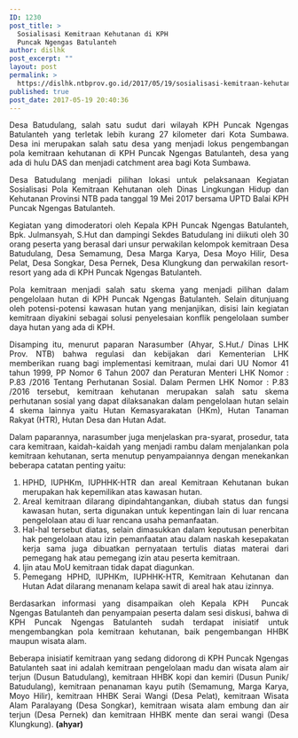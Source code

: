 ```yaml
---
ID: 1230
post_title: >
  Sosialisasi Kemitraan Kehutanan di KPH
  Puncak Ngengas Batulanteh
author: dislhk
post_excerpt: ""
layout: post
permalink: >
  https://dislhk.ntbprov.go.id/2017/05/19/sosialisasi-kemitraan-kehutanan-di-kph-puncak-ngengas-batulanteh/
published: true
post_date: 2017-05-19 20:40:36
---
```

<p style="text-align: justify;">Desa Batudulang, salah satu sudut dari wilayah KPH Puncak Ngengas Batulanteh yang terletak lebih kurang 27 kilometer dari Kota Sumbawa. Desa ini merupakan salah satu desa yang menjadi lokus pengembangan pola kemitraan kehutanan di KPH Puncak Ngengas Batulanteh, desa yang ada di hulu DAS dan menjadi catchment area bagi Kota Sumbawa.</p>
<p style="text-align: justify;">Desa Batudulang menjadi pilihan lokasi untuk pelaksanaan Kegiatan Sosialisasi Pola Kemitraan Kehutanan oleh Dinas Lingkungan Hidup dan Kehutanan Provinsi NTB pada tanggal 19 Mei 2017 bersama UPTD Balai KPH Puncak Ngengas Batulanteh.</p>
<p style="text-align: justify;">Kegiatan yang dimoderatori oleh Kepala KPH Puncak Ngengas Batulanteh, Bpk. Julmansyah, S.Hut dan dampingi Sekdes Batudulang ini diikuti oleh 30 orang peserta yang berasal dari unsur perwakilan kelompok kemitraan Desa Batudulang, Desa Semamung, Desa Marga Karya, Desa Moyo Hilir, Desa Pelat, Desa Songkar, Desa Pernek, Desa Klungkung dan perwakilan resort-resort yang ada di KPH Puncak Ngengas Batulanteh.</p>
<p style="text-align: justify;">Pola kemitraan menjadi salah satu skema yang menjadi pilihan dalam pengelolaan hutan di KPH Puncak Ngengas Batulanteh. Selain ditunjuang oleh potensi-potensi kawasan hutan yang menjanjikan, disisi lain kegiatan kemitraan diyakini sebagai solusi penyelesaian konflik pengelolaan sumber daya hutan yang ada di KPH.</p>
<p style="text-align: justify;">Disamping itu, menurut paparan Narasumber (Ahyar, S.Hut./ Dinas LHK Prov. NTB) bahwa regulasi dan kebijakan dari Kementerian LHK memberikan ruang bagi implementasi kemitraan, mulai dari UU Nomor 41 tahun 1999, PP Nomor 6 Tahun 2007 dan Peraturan Menteri LHK Nomor : P.83 /2016 Tentang Perhutanan Sosial. Dalam Permen LHK Nomor : P.83 /2016 tersebut, kemitraan kehutanan merupakan salah satu skema perhutanan sosial yang dapat dilaksanakan dalam pengelolaan hutan selain 4 skema lainnya yaitu Hutan Kemasyarakatan (HKm), Hutan Tanaman Rakyat (HTR), Hutan Desa dan Hutan Adat.</p>
<p style="text-align: justify;">Dalam paparannya, narasumber juga menjelaskan pra-syarat, prosedur, tata cara kemitraan, kaidah-kaidah yang menjadi rambu dalam menjalankan pola kemitraan kehutanan, serta menutup penyampaiannya dengan menekankan beberapa catatan penting yaitu:</p>

<ol>
 	<li style="text-align: justify;">HPHD, IUPHKm, IUPHHK-HTR dan areal Kemitraan Kehutanan bukan merupakan hak kepemilikan atas kawasan hutan.</li>
 	<li style="text-align: justify;">Areal kemitraan dilarang dipindahtangankan, diubah status dan fungsi kawasan hutan, serta digunakan untuk kepentingan lain di luar rencana pengelolaan atau di luar rencana usaha pemanfaatan.</li>
 	<li style="text-align: justify;">Hal-hal tersebut diatas, selain dimasukkan dalam keputusan penerbitan hak pengelolaan atau izin pemanfaatan atau dalam naskah kesepakatan kerja sama juga dibuatkan pernyataan tertulis diatas materai dari pemegang hak atau pemegang izin atau peserta kemitraan.</li>
 	<li style="text-align: justify;">Ijin atau MoU kemitraan tidak dapat diagunkan.</li>
 	<li style="text-align: justify;">Pemegang HPHD, IUPHKm, IUPHHK-HTR, Kemitraan Kehutanan dan Hutan Adat dilarang menanam kelapa sawit di areal hak atau izinnya.</li>
</ol>
<p style="text-align: justify;">Berdasarkan informasi yang disampaikan oleh Kepala KPH &nbsp;Puncak Ngengas Batulanteh dan penyampaian peserta dalam sesi diskusi, bahwa di KPH Puncak Ngengas Batulanteh sudah terdapat inisiatif untuk mengembangkan pola kemitraan kehutanan, baik pengembangan HHBK maupun wisata alam.</p>
<p style="text-align: justify;">Beberapa inisiatif kemitraan yang sedang didorong di KPH Puncak Ngengas Batulanteh saat ini adalah kemitraan pengelolaan madu dan wisata alam air terjun (Dusun Batudulang), kemitraan HHBK kopi dan kemiri (Dusun Punik/ Batudulang), kemitraan penanaman kayu putih (Semamung, Marga Karya, Moyo Hilir), kemitraan HHBK Serai Wangi (Desa Pelat), kemitraan Wisata Alam Paralayang (Desa Songkar), kemitraan wisata alam embung dan air terjun (Desa Pernek) dan kemitraan HHBK mente dan serai wangi (Desa Klungkung). <strong>(ahyar)</strong></p>